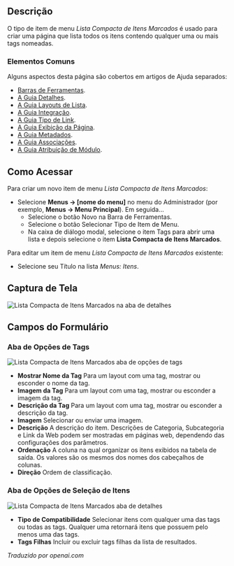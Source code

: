 <!-- Filename: Help4.x:Menu_Item:_Compact_List_of_Tagged_Items  / Display title: Lista Compacta de Itens Etiquetados -->

## Descrição

O tipo de item de menu *Lista Compacta de Itens Marcados* é usado para criar uma página que lista todos os itens contendo qualquer uma ou mais tags nomeadas.

### Elementos Comuns

Alguns aspectos desta página são cobertos em artigos de Ajuda separados:

* [Barras de Ferramentas](jdocmanual?article=help/common-elements/toolbars).
* [A Guia Detalhes](jdocmanual?article=help/menu-items-common/menu-item-details).
* [A Guia Layouts de Lista](jdocmanual?article=help/menu-items-common/menu-item-list-layouts).
* [A Guia Integração](jdocmanual?article=help/menu-items-common/menu-item-integration).
* [A Guia Tipo de Link](jdocmanual?article=help/menu-items-common/menu-item-link-type).
* [A Guia Exibição da Página](jdocmanual?article=help/menu-items-common/menu-item-page-display).
* [A Guia Metadados](jdocmanual?article=help/menu-items-common/menu-item-metadata).
* [A Guia Associações](jdocmanual?article=help/common-elements/edit-associations).
* [A Guia Atribuição de Módulo](jdocmanual?article=help/menu-items-common/menu-item-module-assignment).

## Como Acessar

Para criar um novo item de menu *Lista Compacta de Itens Marcados*:

- Selecione **Menus → \[nome do menu\]** no menu do Administrador
  (por exemplo, **Menus → Menu Principal**). Em seguida...
  - Selecione o botão Novo na Barra de Ferramentas.
  - Selecione o botão Selecionar Tipo de Item de Menu.
  - Na caixa de diálogo modal, selecione o item Tags para abrir uma lista e depois
    selecione o item **Lista Compacta de Itens Marcados**.

Para editar um item de menu *Lista Compacta de Itens Marcados* existente:

- Selecione seu Título na lista *Menus: Itens*.

## Captura de Tela

![Lista Compacta de Itens Marcados na aba de detalhes](../../../ptbr/images/menu-items/tags-compact-list-of-tagged-items-details-tab.png)

## Campos do Formulário

### Aba de Opções de Tags

![Lista Compacta de Itens Marcados aba de opções de tags](../../../ptbr/images/menu-items/tags-compact-list-of-tagged-items-tag-options-tab.png)

- **Mostrar Nome da Tag** Para um layout com uma tag, mostrar ou esconder o nome da tag.
- **Imagem da Tag** Para um layout com uma tag, mostrar ou esconder a imagem da tag.
- **Descrição da Tag** Para um layout com uma tag, mostrar ou esconder a descrição da tag.
- **Imagem** Selecionar ou enviar uma imagem.
- **Descrição** A descrição do item. Descrições de Categoria, Subcategoria e Link da Web podem ser mostradas em páginas web, dependendo das configurações dos parâmetros.
- **Ordenação** A coluna na qual organizar os itens exibidos na tabela de saída. Os valores são os mesmos dos nomes dos cabeçalhos de colunas.
- **Direção** Ordem de classificação.

### Aba de Opções de Seleção de Itens

![Lista Compacta de Itens Marcados aba de detalhes](../../../ptbr/images/menu-items/tags-compact-list-of-tagged-items-item-selection-options-tab.png)

- **Tipo de Compatibilidade** Selecionar itens com qualquer uma das tags ou todas as tags. Qualquer uma retornará itens que possuem pelo menos uma das tags.
- **Tags Filhas** Incluir ou excluir tags filhas da lista de resultados.

*Traduzido por openai.com*

